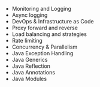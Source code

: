 - Monitoring and Logging
- Async logging
- DevOps & Infrastructure as Code
- Proxy forward and reverse
- Load balancing and strategies
- Rate limiting
- Concurrency & Parallelism
- Java Exception Handling
- Java Generics
- Java Reflection
- Java Annotations
- Java Modules